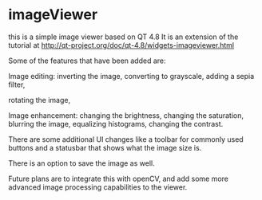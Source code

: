 imageViewer
===========

this is a simple image viewer based on QT 4.8 It is an extension of the tutorial at http://qt-project.org/doc/qt-4.8/widgets-imageviewer.html

Some of the features that have been added are:

Image editing:
inverting the image,
converting to grayscale,
adding a sepia filter,

rotating the image,

Image enhancement:
changing the brightness,
changing the saturation,
blurring the image,
equalizing histograms,
changing the contrast.

There are some additional UI changes like a toolbar for commonly used buttons and a statusbar that shows what the image size is. 

There is an option to save the image as well. 

Future plans are to integrate this with openCV, and add some more advanced image processing capabilities to the viewer.

